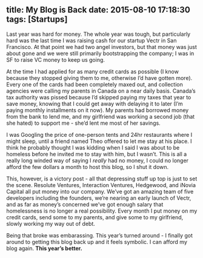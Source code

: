 title: My Blog is Back
date: 2015-08-10 17:18:30
tags: [Startups]
---

Last year was hard for money. The whole year was tough, but particularly hard was the last time I was raising cash for our startup Vectr in San Francisco. At that point we had two angel investors, but that money was just about gone and we were still primarily bootstrapping the company; I was in SF to raise VC money to keep us going.

<!-- more -->

At the time I had applied for as many credit cards as possible (I know because they stopped giving them to me, otherwise I’d have gotten more). Every one of the cards had been completely maxed out, and collection agencies were calling my parents in Canada on a near daily basis. Canada’s tax authority was pissed because I’d skipped paying my taxes that year to save money, knowing that I could get away with delaying it to later (I’m paying monthly installments on it now). My parents had borrowed money from the bank to lend me, and my girlfriend was working a second job (that she hated) to support me - she’d lent me most of her savings.

I was Googling the price of one-person tents and 24hr restaurants where I might sleep, until a friend named Theo offered to let me stay at his place. I think he probably thought I was kidding when I said I was about to be homeless before he invited me to stay with him, but I wasn’t. This is all a really long winded way of saying I _really_ had no money, I could no longer afford the few dollars a month to host this blog, so I shut it down.

This, however, is a victory post - all that depressing stuff up top is just to set the scene. Resolute Ventures, Interaction Ventures, Hedgewood, and iNovia Capital all put money into our company. We’ve got an amazing team of five developers including the founders, we’re nearing an early launch of Vectr, and as far as money’s concerned we’ve got enough salary that homelessness is no longer a real possibility. Every month I put money on my credit cards, send some to my parents, and give some to my girlfriend, slowly working my way out of debt.

Being that broke was embarassing. This year’s turned around - I finally got around to getting this blog back up and it feels symbolic. I can afford my blog again. **This year’s better.**